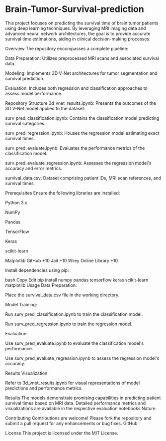 # Brain-Tumor-Survival-prediction

This project focuses on predicting the survival time of brain tumor patients using deep learning techniques. By leveraging MRI imaging data and advanced neural network architectures, the goal is to provide accurate survival time estimations, aiding in clinical decision-making processes.​

Overview
The repository encompasses a complete pipeline:​

Data Preparation: Utilizes preprocessed MRI scans and associated survival data.

Modeling: Implements 3D V-Net architectures for tumor segmentation and survival prediction.

Evaluation: Includes both regression and classification approaches to assess model performance.​

Repository Structure
3d_vnet_results.ipynb: Presents the outcomes of the 3D V-Net model applied to the dataset.

surv_pred_classification.ipynb: Contains the classification model predicting survival categories.

surv_pred_regression.ipynb: Houses the regression model estimating exact survival times.

surv_pred_evaluate.ipynb: Evaluates the performance metrics of the classification model.

surv_pred_evaluate_regression.ipynb: Assesses the regression model's accuracy and error metrics.

survival_data.csv: Dataset comprising patient IDs, MRI scan references, and survival times.​

Prerequisites
Ensure the following libraries are installed:

Python 3.x

NumPy

Pandas

TensorFlow

Keras

scikit-learn

Matplotlib​
GitHub
+10
Jait
+10
Wiley Online Library
+10

Install dependencies using pip:

bash
Copy
Edit
pip install numpy pandas tensorflow keras scikit-learn matplotlib
Usage
Data Preparation:

Place the survival_data.csv file in the working directory.​

Model Training:

Run surv_pred_classification.ipynb to train the classification model.

Run surv_pred_regression.ipynb to train the regression model.​

Evaluation:

Use surv_pred_evaluate.ipynb to evaluate the classification model's performance.

Use surv_pred_evaluate_regression.ipynb to assess the regression model's accuracy.​

Results Visualization:

Refer to 3d_vnet_results.ipynb for visual representations of model predictions and performance metrics.​

Results
The models demonstrate promising capabilities in predicting patient survival times based on MRI data. Detailed performance metrics and visualizations are available in the respective evaluation notebooks.​
Nature

Contributing
Contributions are welcome! Please fork the repository and submit a pull request for any enhancements or bug fixes.​
GitHub

License
This project is licensed under the MIT License.

